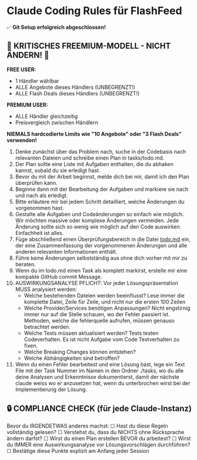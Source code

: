 # Claude Coding Rules für FlashFeed

✅ **Git Setup erfolgreich abgeschlossen!**

## 🚨 KRITISCHES FREEMIUM-MODELL - NICHT ÄNDERN! 🚨

**FREE USER:**
- 1 Händler wählbar
- ALLE Angebote dieses Händlers (UNBEGRENZT!)
- ALLE Flash Deals dieses Händlers (UNBEGRENZT!)

**PREMIUM USER:**
- ALLE Händler gleichzeitig
- Preisvergleich zwischen Händlern

**NIEMALS hardcodierte Limits wie "10 Angebote" oder "3 Flash Deals" verwenden!**

1. Denke zunächst über das Problem nach, suche in der Codebasis nach relevanten Dateien und schreibe einen Plan in tasks/todo.md.
2. Der Plan sollte eine Liste mit Aufgaben enthalten, die du abhaken kannst, sobald du sie erledigt hast.
3. Bevor du mit der Arbeit beginnst, melde dich bei mir, damit ich den Plan überprüfen kann.
4. Beginne dann mit der Bearbeitung der Aufgaben und markiere sie nach und nach als erledigt.
5. Bitte erläutere mir bei jedem Schritt detailliert, welche Änderungen du vorgenommen hast.
6. Gestalte alle Aufgaben und Codeänderungen so einfach wie möglich. Wir möchten massive oder komplexe Änderungen vermeiden. Jede Änderung sollte sich so wenig wie möglich auf den Code auswirken. Einfachheit ist alles.
7. Füge abschließend einen Überprüfungsbereich in die Datei [todo.md](http://todo.md/) ein, der eine Zusammenfassung der vorgenommenen Änderungen und alle anderen relevanten Informationen enthält.
8. Führe keine Änderungen selbstständig aus ohne dich vorher mit mir zu beraten.
9. Wenn du im todo.md einen Task als komplett markirst, erstelle mir eine kompakte GitHub commit Message.
10. AUSWIRKUNGSANALYSE PFLICHT: Vor jeder Lösungspräsentation MUSS analysiert werden:
    - Welche bestehenden Dateien werden beeinflusst? Lese immer die komplette Datei, Zeile für Zeile, und nicht nur die ersten 100 Zeilen
    - Welche Provider/Services benötigen Anpassungen? Nicht engstirnig immer nur auf die Stelle schauen, wo der Fehler passiert ist. Methoden, welche die fehlerquelle aufrufen, müssen genauso betrachtet werden.
    - Welche Tests müssen aktualisiert werden? Tests testen Codeverhalten. Es ist nicht Aufgabe vom Code Testverhalten zu fixen.
    - Welche Breaking Changes können entstehen?
    - Welche Abhängigkeiten sind betroffen?
11. Wenn du einen Fehler bearbeitest und eine Lösung hast, lege ein Text File mit der Task Nummer im Namen in den Ordner ./tasks, wo du alle deine Analysen und Erkenntnisse dokumentierst, damit der nächste claude weiss wo er anzusetzen hat, wenn du unterbrochen wirst bei der Implementierung der Lösung.

## 🔒 COMPLIANCE CHECK (für jede Claude-Instanz)
Bevor du IRGENDETWAS anderes machst:
☐ Hast du diese Regeln vollständig gelesen?
☐ Verstehst du, dass du NICHTS ohne Rücksprache ändern darfst?
☐ Wirst du einen Plan erstellen BEVOR du arbeitest?
☐ Wirst du IMMER eine Auswirkungsanalyse vor Lösungsvorschlägen durchführen?
☐ Bestätige diese Punkte explizit am Anfang jeder Session